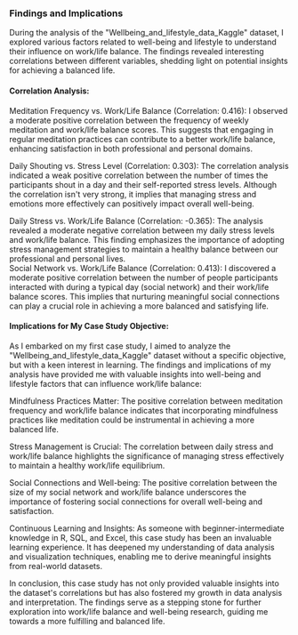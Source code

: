 ### Findings and Implications

During the analysis of the "Wellbeing_and_lifestyle_data_Kaggle" dataset, I explored various factors related to well-being and lifestyle to understand their influence on work/life balance. The findings revealed interesting correlations between different variables, shedding light on potential insights for achieving a balanced life.

#### Correlation Analysis:

Meditation Frequency vs. Work/Life Balance (Correlation: 0.416): I observed a moderate positive correlation between the frequency of weekly meditation and work/life balance scores. This suggests that engaging in regular meditation practices can contribute to a better work/life balance, enhancing satisfaction in both professional and personal domains.

Daily Shouting vs. Stress Level (Correlation: 0.303): The correlation analysis indicated a weak positive correlation between the number of times the participants shout in a day and their self-reported stress levels. Although the correlation isn't very strong, it implies that managing stress and emotions more effectively can positively impact overall well-being.

Daily Stress vs. Work/Life Balance (Correlation: -0.365): The analysis revealed a moderate negative correlation between my daily stress levels and work/life balance. This finding emphasizes the importance of adopting stress management strategies to maintain a healthy balance between our professional and personal lives.\
Social Network vs. Work/Life Balance (Correlation: 0.413): I discovered a moderate positive correlation between the number of people participants interacted with during a typical day (social network) and their work/life balance scores. This implies that nurturing meaningful social connections can play a crucial role in achieving a more balanced and satisfying life.

#### Implications for My Case Study Objective:

As I embarked on my first case study, I aimed to analyze the "Wellbeing_and_lifestyle_data_Kaggle" dataset without a specific objective, but with a keen interest in learning. The findings and implications of my analysis have provided me with valuable insights into well-being and lifestyle factors that can influence work/life balance:

Mindfulness Practices Matter: The positive correlation between meditation frequency and work/life balance indicates that incorporating mindfulness practices like meditation could be instrumental in achieving a more balanced life.

Stress Management is Crucial: The correlation between daily stress and work/life balance highlights the significance of managing stress effectively to maintain a healthy work/life equilibrium.

Social Connections and Well-being: The positive correlation between the size of my social network and work/life balance underscores the importance of fostering social connections for overall well-being and satisfaction.

Continuous Learning and Insights: As someone with beginner-intermediate knowledge in R, SQL, and Excel, this case study has been an invaluable learning experience. It has deepened my understanding of data analysis and visualization techniques, enabling me to derive meaningful insights from real-world datasets.

In conclusion, this case study has not only provided valuable insights into the dataset's correlations but has also fostered my growth in data analysis and interpretation. The findings serve as a stepping stone for further exploration into work/life balance and well-being research, guiding me towards a more fulfilling and balanced life.
